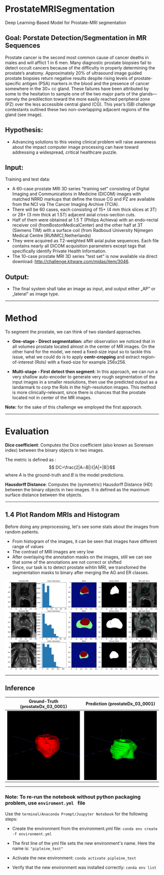 # ProstateMRISegmentation
Deep Learning-Based Model for Prostate-MRI segmentation

## Goal: Porstate Detection/Segmentation in MR Sequences

Prostate cancer is the second most common cause of cancer deaths in males and will afflict 1 in 6 men. Many diagnostic prostate biopsies fail to detect occult cancers because of the difficulty in properly determining the prostate’s anatomy. Approximately 20% of ultrasound image guided prostate biopsies return negative results despite rising levels of prostate-specific antigen (PSA) markers in the blood and the presence of cancer somewhere in the 30+ cc gland. These failures have been attributed by some to the hesitation to sample one of the two major parts of the glands— namely the predilection toward the more easily reached peripheral zone (PZ) over the less accessible central gland (CG). This year’s ISBI challenge contestants outlined these two non-overlapping adjacent regions of the gland (see image).
    
    
## Hypothesis:

-  Advancing solutions to this vexing clinical problem will raise awareness about the impact computer image processing can have toward addressing a widespread, critical healthcare puzzle. 


## Input:
Training and test data:
- A 60-case prostate MRI 3D series "training set" consisting of Digital Imaging and Communications in Medicine (DICOM) images with matched NRRD markups that define the tissue CG and PZ are available from the NCI via The Cancer Imaging Archive (TCIA).
- There will be 60 cases, each consisting of 15+ (4 mm thick slices at 3T) or 28+ (3 mm thick at 1.5T) adjacent axial cross-section cuts. 
- Half of them were obtained at 1.5 T (Philips Achieva) with an endo-rectal receiver coil (fromBostonMedicalCenter) and the other half at 3T (Siemens TIM) with a surface coil (from Radboud University Nijmegen Medical Centre [RUNMC],Netherlands)
- They were acquired as T2-weighted MR axial pulse sequences. Each file contains nearly all DICOM acquisition parameters except tags that specifically identify Private Health Information. 
- The 10-case prostate MRI 3D series "test set" is now available via direct download: http://challenge.kitware.com/midas/item/3046.


## Output:
- The final system shall take an image as input, and output either „AP“ or „lateral“ as image type.

---
# Method

To segment the prostate, we can think of two standard approaches.
- **One-stage - Direct segmentation:** after observation we noticed that in all volumes prostate located almost in the center of MR images. On the other hand for the model, we need a fixed-size input so to tackle this issue, what we could do is to apply **centr-cropping** and extract region-of-interest (RoIs) with a fixed-size for example 256x256.

- **Multi-stage - First detect then segment:** In this approach, we can run a very shallow auto-encoder to generate very rough segmentation of the input images in a smaller resolutions, then use the predicted output as a landarmark to corp the RoIs in the high-resolution images. This method is more clinically-relevant, since there is chances that the prostate located not in center of the MR images.


**Note:** for the sake of this challenge we employed the first apporach.

---
# Evaluation

**Dice coefficient**: Computes the Dice coefficient (also known as Sorensen index) between the binary objects in two images.

The metric is defined as : $$ DC=\frac{2|A∩B|}{|A|+|B|}$$
where $A$ is the ground-truth and $B$ is the model predictions.

**Hausdorff Distance**: Computes the (symmetric) Hausdorff Distance (HD) between the binary objects in two images. It is defined as the maximum surface distance between the objects.

---
## 1.4 Plot Random MRIs and Histogram
Before doing any preprocessing, let's see some stats about the images from random patients. 

- From histogram of the images, it can be seen that images have different range of values
- The contrast of MRI images are very low
- After overlaying the annotation masks on the images, still we can see that some of the annotations are not correct or shifted
- Since, our task is to detect prostate wihtin MRI, we transfomed the segmentation masks to binary after merging the AG and ER classes.

![Porstate-MR](https://github.com/sulaimanvesal/ProstateMRISegmentation/blob/main/images/sample.png)

---
## Inference

Ground-Truth (prostateDx_03_0001)            |  Prediction (prostateDx_03_0001)
:-------------------------:|:-------------------------:
 ![Porstate-MR](https://github.com/sulaimanvesal/ProstateMRISegmentation/blob/main/images/prostate3T_02_0003_gt.png)| ![Porstate-MR](https://github.com/sulaimanvesal/ProstateMRISegmentation/blob/main/images/prostate3T_02_0003_pred.png)
---
### Note: To re-run the notebook without python packaging problem, use ```enviroment.yml ``` file

Use the ```terminal/Anaconda Prompt/Juupyter Notebook``` for the following steps:

- Create the environment from the environment.yml file: ```conda env create -f environment.yml```

- The first line of the yml file sets the new environment's name. Here the name is: ```"pipleine_test"```

- Activate the new environment: ```conda activate pipleine_test```

- Verify that the new environment was installed correctly: ```conda env list```
